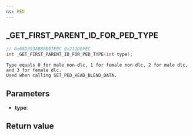 ```yaml
---
ns: PED
---
```

## _GET_FIRST_PARENT_ID_FOR_PED_TYPE

```c
// 0x68D353AB88B97E0C 0x211DEFEC
int _GET_FIRST_PARENT_ID_FOR_PED_TYPE(int type);
```

```
Type equals 0 for male non-dlc, 1 for female non-dlc, 2 for male dlc, and 3 for female dlc.  
Used when calling SET_PED_HEAD_BLEND_DATA.  
```

## Parameters
* **type**: 

## Return value
